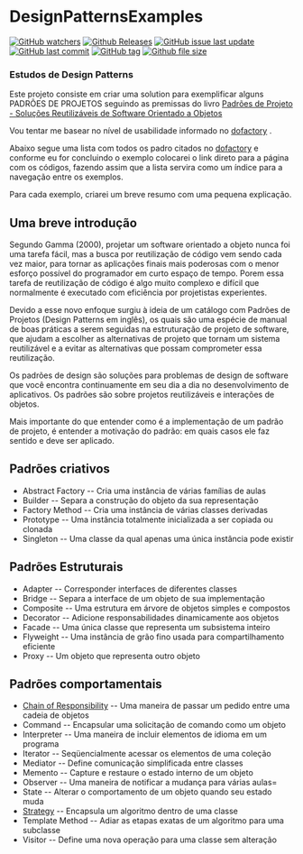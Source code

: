 # DesignPatternsExamples
[![GitHub watchers](https://img.shields.io/github/watchers/badges/shields.svg?style=social&label=Watch)]()
[![Github Releases](https://img.shields.io/github/downloads/atom/atom/latest/total.svg)]()
[![GitHub issue last update](https://img.shields.io/github/issues/detail/last-update/badges/shields/979.svg)]()
[![GitHub last commit](https://img.shields.io/github/last-commit/google/skia.svg)]()
[![GitHub tag](https://img.shields.io/github/tag/expressjs/express.svg)]()
[![Github file size](https://img.shields.io/github/size/webcaetano/craft/build/phaser-craft.min.js.svg)]()

### Estudos de Design Patterns

  Este projeto consiste em criar uma solution para exemplificar alguns PADRÕES DE PROJETOS seguindo as premissas do livro [Padrões de Projeto - Soluções Reutilizáveis de Software Orientado a Objetos](https://www.amazon.com.br/Padr%C3%B5es-Projetos-Solu%C3%A7%C3%B5es-Reutiliz%C3%A1veis-Orientados-ebook/dp/B016N8RJUQ)
 
 Vou tentar me basear no nível de usabilidade informado no [dofactory](http://www.dofactory.com/net/design-patterns) .
 
 Abaixo segue uma lista com todos os padro citados no [dofactory](http://www.dofactory.com/net/design-patterns) e conforme eu for concluindo o exemplo colocarei o link direto para a página com os códigos, fazendo assim que a lista servira como um índice para a navegação entre os exemplos.
 
 Para cada exemplo, criarei um breve resumo com uma pequena explicação.

 ## Uma breve introdução
Segundo Gamma (2000), projetar um software orientado a objeto nunca foi uma tarefa fácil, mas a busca por reutilização de código vem sendo cada vez maior, para tornar as aplicações finais mais poderosas com o menor esforço possível do programador em curto espaço de tempo. Porem essa tarefa de reutilização de código é algo muito complexo e difícil que normalmente é executado com eficiência por projetistas experientes.  
  
Devido a esse novo enfoque surgiu à ideia de um catálogo com Padrões de Projetos (Design Patterns em inglês), os quais são uma espécie de manual de boas práticas a serem seguidas na estruturação de projeto de software, que ajudam a escolher as alternativas de projeto que tornam um sistema reutilizável e a evitar as alternativas que possam comprometer essa reutilização. 
  
Os padrões de design são soluções para problemas de design de software que você encontra continuamente em seu dia a dia no desenvolvimento de aplicativos. Os padrões são sobre projetos reutilizáveis e interações de objetos.
  
Mais importante do que entender como é a implementação de um padrão de projeto, é entender a motivação do padrão: em quais casos ele faz sentido e deve ser aplicado.


## Padrões criativos

  * Abstract Factory -- Cria uma instância de várias famílias de aulas
  * Builder -- Separa a construção do objeto da sua representação
  * Factory Method -- Cria uma instância de várias classes derivadas
  * Prototype --	Uma instância totalmente inicializada a ser copiada ou clonada
  * Singleton --	Uma classe da qual apenas uma única instância pode existir  
  
## Padrões Estruturais

  * Adapter --	Corresponder interfaces de diferentes classes
  * Bridge --	Separa a interface de um objeto de sua implementação
  * Composite --	Uma estrutura em árvore de objetos simples e compostos
  * Decorator --	Adicione responsabilidades dinamicamente aos objetos
  * Facade -- Uma única classe que representa um subsistema inteiro
  * Flyweight --	Uma instância de grão fino usada para compartilhamento eficiente
  * Proxy --	Um objeto que representa outro objeto

## Padrões comportamentais

  * [Chain of Responsibility](ChainOfResponsibility) -- Uma maneira de passar um pedido entre uma cadeia de objetos
  * Command -- Encapsular uma solicitação de comando como um objeto
  * Interpreter -- Uma maneira de incluir elementos de idioma em um programa
  * Iterator -- Seqüencialmente acessar os elementos de uma coleção
  * Mediator -- Define comunicação simplificada entre classes
  * Memento --	Capture e restaure o estado interno de um objeto
  * Observer --	Uma maneira de notificar a mudança para várias aulas=
  * State --	Alterar o comportamento de um objeto quando seu estado muda
  * [Strategy](StrategyExemples) --	Encapsula um algoritmo dentro de uma classe
  * Template Method --	Adiar as etapas exatas de um algoritmo para uma subclasse
  * Visitor --	Define uma nova operação para uma classe sem alteração

